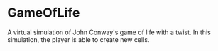 # GameOfLife
A virtual simulation of John Conway's game of life with a twist. In this simulation, the player is able to create new cells.
